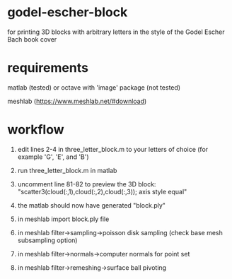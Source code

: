 # godel-escher-block
for printing 3D blocks with arbitrary letters in the style of the Godel Escher Bach book cover


# requirements

matlab (tested) or octave with 'image' package (not tested)

meshlab (https://www.meshlab.net/#download)

# workflow

1) edit lines 2-4 in three_letter_block.m to your letters of choice (for example 'G', 'E', and 'B')

2) run three_letter_block.m in matlab

3) uncomment line 81-82 to preview the 3D block: "scatter3(cloud(:,1),cloud(:,2),cloud(:,3)); axis style equal"

4) the matlab should now have generated "block.ply"

5) in meshlab import block.ply file

6) in meshlab filter->sampling->poisson disk sampling (check base mesh subsampling option)

7) in meshlab filter->normals->computer normals for point set

8) in meshlab filter->remeshing->surface ball pivoting

